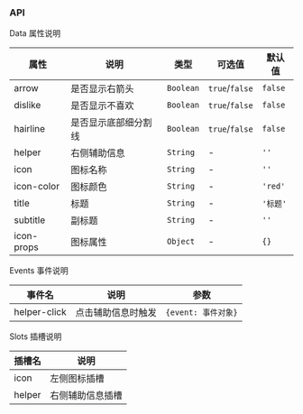 ### API

Data 属性说明

| 属性 | 说明 | 类型 | 可选值 | 默认值 |
| --- | --- | --- | --- | --- |
| arrow | 是否显示右箭头 | `Boolean` | `true`/`false` | `false` |
| dislike | 是否显示不喜欢 | `Boolean` | `true`/`false` | `false` |
| hairline | 是否显示底部细分割线 | `Boolean` | `true`/`false` | `false` |
| helper | 右侧辅助信息 | `String` | - | `''` |
| icon | 图标名称 | `String` | - | `''` |
| icon-color | 图标颜色 | `String` | - | `'red'` |
| title | 标题 | `String` | - | `'标题'` |
| subtitle | 副标题 | `String` | - | `''` |
| icon-props | 图标属性 | `Object` | - | `{}` |

Events 事件说明

| 事件名 | 说明 | 参数 |
| --- | --- | --- |
| helper-click | 点击辅助信息时触发 | `{event: 事件对象}` |

Slots 插槽说明

| 插槽名 | 说明 |
|-----------|-----------|
| icon | 左侧图标插槽 |
| helper | 右侧辅助信息插槽 |
